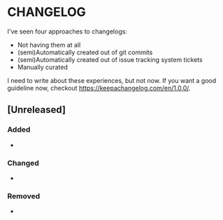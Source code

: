 # CHANGELOG

I've seen four approaches to changelogs:

- Not having them at all
- (semi)Automatically created out of git commits
- (semi)Automatically created out of issue tracking system tickets
- Manually curated

I need to write about these experiences, but not now.
If you want a good guideline now, checkout https://keepachangelog.com/en/1.0.0/.

## [Unreleased]

### Added

-

### Changed

-

### Removed

-